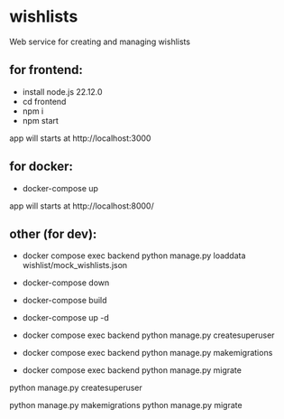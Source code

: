 # wishlists
Web service for creating and managing wishlists

## for frontend:

- install node.js 22.12.0
- cd frontend
- npm i
- npm start

app will starts at http://localhost:3000

## for docker:

- docker-compose up

app will starts at http://localhost:8000/

## other (for dev):

- docker compose exec backend python manage.py loaddata wishlist/mock_wishlists.json

- docker-compose down
- docker-compose build
- docker-compose up -d

- docker compose exec backend python manage.py createsuperuser

- docker compose exec backend python manage.py makemigrations
- docker compose exec backend python manage.py migrate

python manage.py createsuperuser

python manage.py makemigrations
python manage.py migrate

